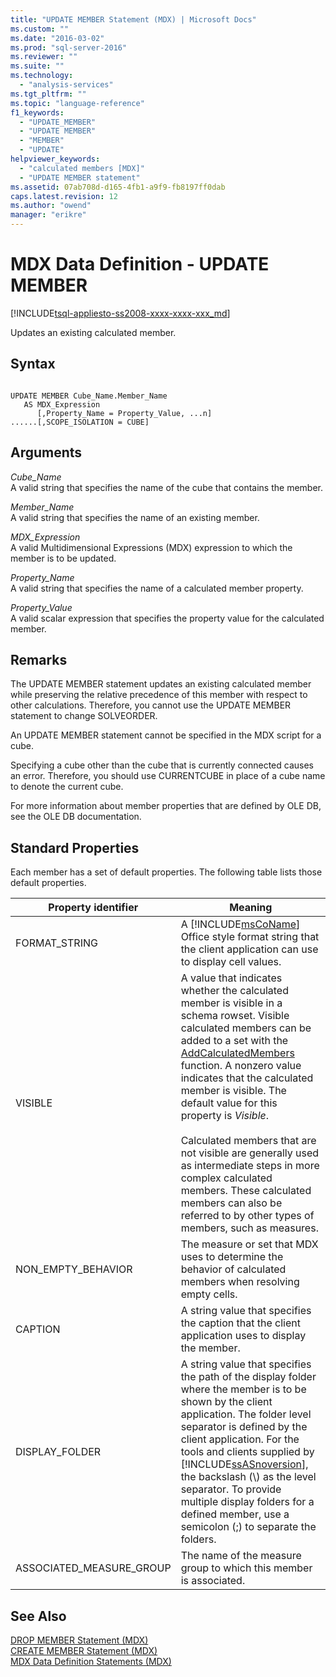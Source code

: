 ```yaml
---
title: "UPDATE MEMBER Statement (MDX) | Microsoft Docs"
ms.custom: ""
ms.date: "2016-03-02"
ms.prod: "sql-server-2016"
ms.reviewer: ""
ms.suite: ""
ms.technology: 
  - "analysis-services"
ms.tgt_pltfrm: ""
ms.topic: "language-reference"
f1_keywords: 
  - "UPDATE_MEMBER"
  - "UPDATE MEMBER"
  - "MEMBER"
  - "UPDATE"
helpviewer_keywords: 
  - "calculated members [MDX]"
  - "UPDATE MEMBER statement"
ms.assetid: 07ab708d-d165-4fb1-a9f9-fb8197ff0dab
caps.latest.revision: 12
ms.author: "owend"
manager: "erikre"
---
```

# MDX Data Definition - UPDATE MEMBER
[!INCLUDE[tsql-appliesto-ss2008-xxxx-xxxx-xxx_md](../a9retired/includes/tsql-appliesto-ss2008-xxxx-xxxx-xxx-md.md)]

  Updates an existing calculated member.  
  
## Syntax  
  
```  
  
UPDATE MEMBER Cube_Name.Member_Name   
   AS MDX_Expression  
      [,Property_Name = Property_Value, ...n]  
......[,SCOPE_ISOLATION = CUBE]  
```  
  
## Arguments  
 *Cube_Name*  
 A valid string that specifies the name of the cube that contains the member.  
  
 *Member_Name*  
 A valid string that specifies the name of an existing member.  
  
 *MDX_Expression*  
 A valid Multidimensional Expressions (MDX) expression to which the member is to be updated.  
  
 *Property_Name*  
 A valid string that specifies the name of a calculated member property.  
  
 *Property_Value*  
 A valid scalar expression that specifies the property value for the calculated member.  
  
## Remarks  
 The UPDATE MEMBER statement updates an existing calculated member while preserving the relative precedence of this member with respect to other calculations. Therefore, you cannot use the UPDATE MEMBER statement to change SOLVEORDER.  
  
 An UPDATE MEMBER statement cannot be specified in the MDX script for a cube.  
  
 Specifying a cube other than the cube that is currently connected causes an error. Therefore, you should use CURRENTCUBE in place of a cube name to denote the current cube.  
  
 For more information about member properties that are defined by OLE DB, see the OLE DB documentation.  
  
## Standard Properties  
 Each member has a set of default properties. The following table lists those default properties.  
  
|Property identifier|Meaning|  
|-------------------------|-------------|  
|FORMAT_STRING|A [!INCLUDE[msCoName](../a9notintoc/includes/msconame-md.md)] Office style format string that the client application can use to display cell values.|  
|VISIBLE|A value that indicates whether the calculated member is visible in a schema rowset. Visible calculated members can be added to a set with the [AddCalculatedMembers](../mdx/addcalculatedmembers-mdx.md) function. A nonzero value indicates that the calculated member is visible. The default value for this property is *Visible*.<br /><br /> Calculated members that are not visible are generally used as intermediate steps in more complex calculated members. These calculated members can also be referred to by other types of members, such as measures.|  
|NON_EMPTY_BEHAVIOR|The measure or set that MDX uses to determine the behavior of calculated members when resolving empty cells.|  
|CAPTION|A string value that specifies the caption that the client application uses to display the member.|  
|DISPLAY_FOLDER|A string value that specifies the path of the display folder where the member is to be shown by the client application. The folder level separator is defined by the client application. For the tools and clients supplied by [!INCLUDE[ssASnoversion](../a9notintoc/includes/ssasnoversion-md.md)], the backslash (\\) as the level separator. To provide multiple display folders for a defined member, use a semicolon (;) to separate the folders.|  
|ASSOCIATED_MEASURE_GROUP|The name of the measure group to which this member is associated.|  
  
## See Also  
 [DROP MEMBER Statement &#40;MDX&#41;](../mdx/mdx-data-definition-drop-member.md)   
 [CREATE MEMBER Statement &#40;MDX&#41;](../mdx/mdx-data-definition-create-member.md)   
 [MDX Data Definition Statements &#40;MDX&#41;](../mdx/mdx-data-definition-statements-mdx.md)  
  
  